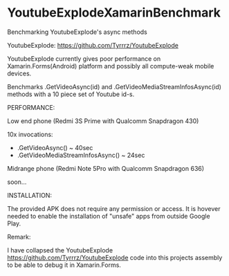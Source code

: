 # YoutubeExplodeXamarinBenchmark
Benchmarking YoutubeExplode's async methods

YoutubeExplode:
https://github.com/Tyrrrz/YoutubeExplode

YoutubeExplode currently gives poor performance on Xamarin.Forms(Android) platform 
and possibly all compute-weak mobile devices.

Benchmarks .GetVideoAsync(id) and .GetVideoMediaStreamInfosAsync(id) methods with a 10 piece set of 
Youtube id-s.

PERFORMANCE:

Low end phone (Redmi 3S Prime with Qualcomm Snapdragon 430)

10x invocations:

* .GetVideoAsync() ~ 40sec 
* .GetVideoMediaStreamInfosAsync() ~ 24sec

Midrange phone (Redmi Note 5Pro with Qualcomm Snapdragon 636)

soon...

INSTALLATION:

The provided APK does not require any permission or access. 
It is hovever needed to enable the installation of "unsafe" apps from outside Google Play.

Remark: 

I have collapsed the YoutubeExplode https://github.com/Tyrrrz/YoutubeExplode code into this projects  assembly
to be able to debug it in Xamarin.Forms. 
